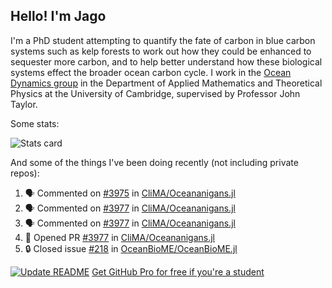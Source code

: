 ## Hello! I'm Jago

I'm a PhD student attempting to quantify the fate of carbon in blue carbon systems such as kelp forests to work out how they could be enhanced to sequester more carbon, and to help better understand how these biological systems effect the broader ocean carbon cycle. I work in the <a href="https://www.damtp.cam.ac.uk/user/jrt51/" class="emph">Ocean Dynamics group</a> in the Department of Applied Mathematics and Theoretical Physics at the University of Cambridge, supervised by Professor John Taylor.

Some stats:
<!--
![](https://raw.githubusercontent.com/jagoosw/jagoosw/main/profile-summary-card-output/nord_dark/0-profile-details.svg)
![](https://raw.githubusercontent.com/jagoosw/jagoosw/main/profile-summary-card-output/nord_dark/3-stats.svg)
![](https://raw.githubusercontent.com/jagoosw/jagoosw/main/profile-summary-card-output/nord_dark/4-productive-time.svg)
-->
![Stats card](https://github-readme-stats.vercel.app/api?username=jagoosw&count_private=true&show_icons=true&theme=transparent&hide_title=true&rank_icon=percentile&show=reviews)

And some of the things I've been doing recently (not including private repos):
<!--START_SECTION:activity-->
1. 🗣 Commented on [#3975](https://github.com/CliMA/Oceananigans.jl/issues/3975#issuecomment-2523989362) in [CliMA/Oceananigans.jl](https://github.com/CliMA/Oceananigans.jl)
2. 🗣 Commented on [#3977](https://github.com/CliMA/Oceananigans.jl/pull/3977#issuecomment-2523972067) in [CliMA/Oceananigans.jl](https://github.com/CliMA/Oceananigans.jl)
3. 🗣 Commented on [#3977](https://github.com/CliMA/Oceananigans.jl/pull/3977#issuecomment-2523970503) in [CliMA/Oceananigans.jl](https://github.com/CliMA/Oceananigans.jl)
4. 💪 Opened PR [#3977](https://github.com/CliMA/Oceananigans.jl/pull/3977) in [CliMA/Oceananigans.jl](https://github.com/CliMA/Oceananigans.jl)
5. 🔒 Closed issue [#218](https://github.com/OceanBioME/OceanBioME.jl/issues/218) in [OceanBioME/OceanBioME.jl](https://github.com/OceanBioME/OceanBioME.jl)
<!--END_SECTION:activity-->


[![Update README](https://github.com/jagoosw/jagoosw/actions/workflows/update-readme.yml/badge.svg)](https://github.com/jagoosw/jagoosw/actions/workflows/update-readme.yml)
[Get GitHub Pro for free if you're a student](https://education.github.com/pack)

